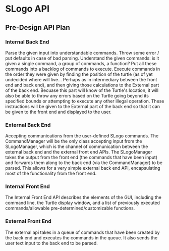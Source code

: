 SLogo API
=========

Pre-Design API Plan
-------------------

### Internal Back End
Parse the given input into understandable commands. Throw some error / put defaults in case of bad parsing. Understand the given commands: is
it given a single command, a group of commands, a function? Put all these commands into a backlog of commands to execute. Execute commands
in the order they were given by finding the position of the turtle (as of yet undecided where will live... Perhaps as in intermediary
between the front end and back end), and then giving those calculations to the External part of the back end. Becuase this part will know of
the Turtle's location, it will also be able to throw any errors based on the Turtle going beyond its specified bounds or attempting to execute
any other illegal operation. These instructions will be given to the External part of the back end so that it can be given to the front end
and displayed to the user.

### External Back End
Accepting communications from the user-defined SLogo commands. The CommandManager will be the only class
accepting input from the SLogoManager, which is the channel of communication between the external back end and the
external front end APIs. The SLogoManager takes the output from the front end (the commands that have been input)
and forwards them along to the back end (via the CommandManager) to be parsed. This allows for a very simple
external back end API, encapsulating most of the functionality from the front end.

### Internal Front End
The Internal Front End API describes the elements of the GUI, including the command line, the Turtle display window,
and a list of previously executed commands/allowable pre-determined/customizable functions.

### External Front End
The external api takes in a queue of commands that have been created by the back end and executes the commands in the queue. It also sends
the user text input to the back end to be parsed. 
